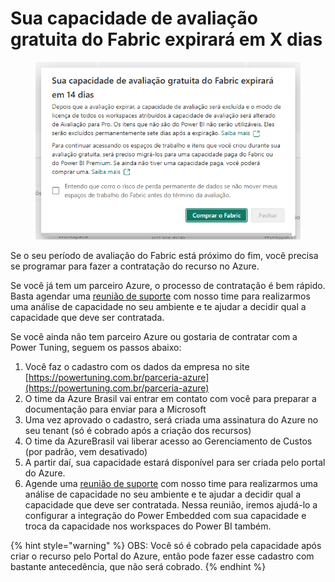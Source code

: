 # Sua capacidade de avaliação gratuita do Fabric expirará em X dias

<figure><img src="../../.gitbook/assets/image.png" alt=""><figcaption></figcaption></figure>

Se o seu período de avaliação do Fabric está próximo do fim, você precisa se programar para fazer a contratação do recurso no Azure.

Se você já tem um parceiro Azure, o processo de contratação é bem rápido. Basta agendar uma [reunião de suporte](https://powerembedded.com.br/reuniao-suporte) com nosso time para realizarmos uma análise de capacidade no seu ambiente e te ajudar a decidir qual a capacidade que deve ser contratada.

Se você ainda não tem parceiro Azure ou gostaria de contratar com a Power Tuning, seguem os passos abaixo:

1. Você faz o cadastro com os dados da empresa no site [https://powertuning.com.br/parceria-azure](https://powertuning.com.br/parceria-azure)
2. O time da Azure Brasil vai entrar em contato com você para preparar a documentação para enviar para a Microsoft
3. Uma vez aprovado o cadastro, será criada uma assinatura do Azure no seu tenant (só é cobrado após a criação dos recursos)
4. O time da AzureBrasil vai liberar acesso ao Gerenciamento de Custos (por padrão, vem desativado)
5. A partir daí, sua capacidade estará disponível para ser criada pelo portal do Azure.
6. Agende uma [reunião de suporte](https://powerembedded.com.br/reuniao-suporte) com nosso time para realizarmos uma análise de capacidade no seu ambiente e te ajudar a decidir qual a capacidade que deve ser contratada. Nessa reunião, iremos ajudá-lo a configurar a integração do Power Embedded com sua capacidade e troca da capacidade nos workspaces do Power BI também.

{% hint style="warning" %}
OBS: Você só é cobrado pela capacidade após criar o recurso pelo Portal do Azure, então pode fazer esse cadastro com bastante antecedência, que não será cobrado.
{% endhint %}
